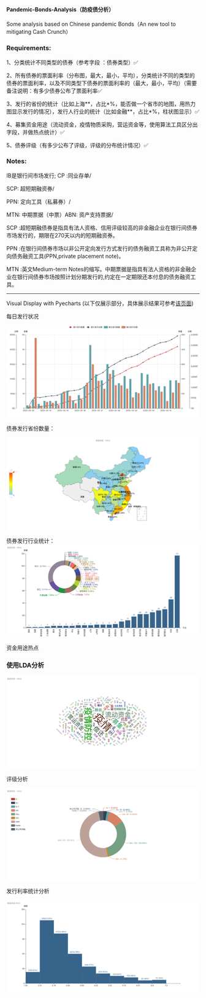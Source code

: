 #### Pandemic-Bonds-Analysis（防疫债分析）
Some analysis based on Chinese pandemic Bonds（An new tool to mitigating Cash Crunch）

### Requirements:

1、分类统计不同类型的债券（参考字段 ：债券类型）✅<p>
2、所有债券的票面利率（分布图，最大，最小，平均），分类统计不同的类型的债券的票面利率，以及不同类型下债券的票面利率的（最大，最小，平均）（需要备注说明：有多少债券公布了票面利率✅<p>
3、发行的省份的统计（比如上海**，占比*%，能否做一个省市的地图，用热力图显示发行的情况），发行人行业的统计（比如金融**，占比*%，柱状图显示）✅<p>
4、募集资金用途（流动资金，疫情物质采购，营运资金等，使用算法工具区分出字段，并做热点统计）✅<p>
5、债券评级（有多少公布了评级，评级的分布统计情况）✅<p>

### Notes:
IB是银行间市场发行;
CP :同业存单/<p>
SCP: 超短期融资券/ <p>
PPN: 定向工具（私募券）/<p>
MTN: 中期票据（中票）ABN: 资产支持票据/<p>
SCP :超短期融债券是指具有法人资格、信用评级较高的非金融企业在银行间债券市场发行的，期限在270天以内的短期融资券。<p>
PPN :在银行间债券市场以非公开定向发行方式发行的债务融资工具称为非公开定向债务融资工具(PPN,private placement note)。<p>
MTN :英文Medium-term Notes的缩写。中期票据是指具有法人资格的非金融企业在银行间债券市场按照计划分期发行的,约定在一定期限还本付息的债务融资工具。


<hr/>

Visual Display with Pyecharts (以下仅展示部分，具体展示结果可参考<a href="https://github.com/yudai-il/Pandemic-Bonds-Analysis/blob/master/page.html">该页面</a>)

每日发行状况

<img src="https://github.com/yudai-il/Pandemic-Bonds-Analysis/blob/master/results/pic%20(5).png"/>

债券发行省份数量：

<img src="https://github.com/yudai-il/Pandemic-Bonds-Analysis/blob/master/results/pic%20(1).png"/>

债券发行行业统计：
<img src="https://github.com/yudai-il/Pandemic-Bonds-Analysis/blob/master/results/pic%20(2).png"/>


资金用途热点
### 使用LDA分析
<img src="https://github.com/yudai-il/Pandemic-Bonds-Analysis/blob/master/results/pic%20(3).png"/>


评级分析

<img src="https://github.com/yudai-il/Pandemic-Bonds-Analysis/blob/master/results/pic%20(4).png"/>


发行利率统计分析

<img src="https://github.com/yudai-il/Pandemic-Bonds-Analysis/blob/master/results/pic.png"/>








